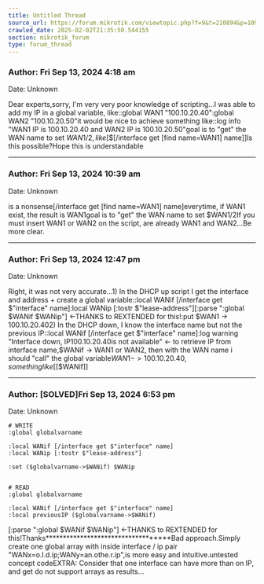 ```yaml
---
title: Untitled Thread
source_url: https://forum.mikrotik.com/viewtopic.php?f=9&t=210894&p=1097108#p1097108
crawled_date: 2025-02-02T21:35:50.544155
section: mikrotik_forum
type: forum_thread
---
```


### Author: Fri Sep 13, 2024 4:18 am
Date: Unknown

Dear experts,sorry, I'm very very poor knowledge of scripting...I was able to add my IP in a global variable, like::global WAN1 "100.10.20.40":global WAN2 "100.10.20.50"it would be nice to achieve something like::log info "WAN1 IP is 100.10.20.40 and WAN2 IP is 100.10.20.50"goal is to "get" the WAN name to set $WAN1/2 , like$[$[/interface get [find name=WAN1] name]]Is this possible?Hope this is understandable


---
### Author: Fri Sep 13, 2024 10:39 am
Date: Unknown

is a nonsense[/interface get [find name=WAN1] name]everytime, if WAN1 exist, the result is WAN1goal is to "get" the WAN name to set $WAN1/2If you must insert WAN1 or WAN2 on the script, are already WAN1 and WAN2...Be more clear.


---
### Author: Fri Sep 13, 2024 12:47 pm
Date: Unknown

Right, it was not very accurate...1) In the DHCP up script I get the interface and address + create a global variable::local WANif [/interface get $"interface" name]:local WANip [:tostr $"lease-address"][:parse ":global $WANif $WANip"] <-THANKS to REXTENDED for this!:put $WAN1 -> 100.10.20.402) In the DHCP down, I know the interface name but not the previous IP::local WANif [/interface get $"interface" name]:log warning "Interface down, IP100.10.20.40is not available" <- to retrieve IP from interface name,$WANif -> WAN1 or WAN2, then with the WAN name i should "call" the global variable$WAN1 -> 100.10.20.40, something like [$[$WANif]]


---
### Author: [SOLVED]Fri Sep 13, 2024 6:53 pm
Date: Unknown

```
# WRITE
:global globalvarname

:local WANif [/interface get $"interface" name]
:local WANip [:tostr $"lease-address"]

:set ($globalvarname->$WANif) $WANip


# READ
:global globalvarname

:local WANif [/interface get $"interface" name]
:local previousIP ($globalvarname->$WANif)
```

[:parse ":global $WANif $WANip"] <-THANKS to REXTENDED for this!Thanks***********************************Bad approach.Simply create one global array with inside interface / ip pair "WANx=o.l.d.ip;WANy=an.othe.r.ip",is more easy and intuitive.untested concept codeEXTRA: Consider that one interface can have more than on IP, and get do not support arrays as results...

